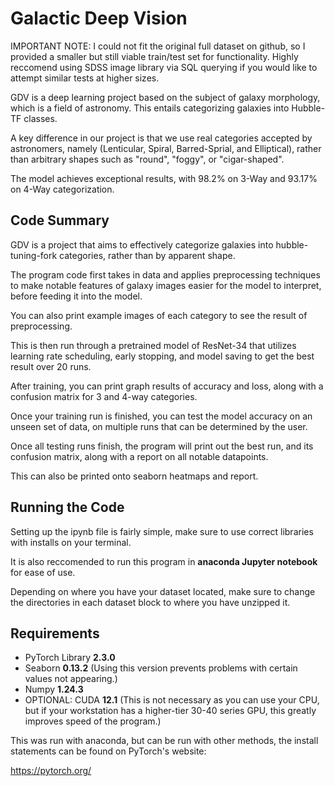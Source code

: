 
# Galactic Deep Vision

IMPORTANT NOTE: I could not fit the original full dataset on github, so I provided a smaller but still viable train/test set for functionality. Highly reccomend using SDSS image library via SQL querying if you would like to attempt similar tests at higher sizes.

GDV is a deep learning project based on the subject of galaxy morphology, which is a field of astronomy. This entails categorizing galaxies into Hubble-TF classes.

A key difference in our project is that we use real categories accepted by astronomers, namely (Lenticular, Spiral, Barred-Sprial, and Elliptical), rather than arbitrary shapes such as "round", "foggy", or "cigar-shaped".

The model achieves exceptional results, with 98.2% on 3-Way and 93.17% on 4-Way categorization.
 
## Code Summary

GDV is a project that aims to effectively categorize galaxies into hubble-tuning-fork categories, rather than by apparent shape. 

The program code first takes in data and applies preprocessing techniques to make notable features of galaxy images easier for the model to interpret, before feeding it into the model.

You can also print example images of each category to see the result of preprocessing.

This is then run through a pretrained model of ResNet-34 that utilizes learning rate scheduling, early stopping, and model saving to get the best result over 20 runs.

After training, you can print graph results of accuracy and loss, along with a confusion matrix for 3 and 4-way categories.

Once your training run is finished, you can test the model accuracy on an unseen set of data, on multiple runs that can be determined by the user.

Once all testing runs finish, the program will print out the best run, and its confusion matrix, along with a report on all notable datapoints.

This can also be printed onto seaborn heatmaps and report.

## Running the Code

Setting up the ipynb file is fairly simple, make sure to use correct libraries with installs on your terminal.

It is also reccomended to run this program in **anaconda Jupyter notebook** for ease of use.

Depending on where you have your dataset located, make sure to change the directories in each dataset block to where you have unzipped it.

## Requirements

* PyTorch Library **2.3.0**
* Seaborn **0.13.2** (Using this version prevents problems with certain values not appearing.)
* Numpy **1.24.3**
* OPTIONAL: CUDA **12.1** (This is not necessary as you can use your CPU, but if your workstation has a higher-tier 30-40 series GPU, this greatly improves speed of the program.)

This was run with anaconda, but can be run with other methods, the install statements can be found on PyTorch's website:

https://pytorch.org/



